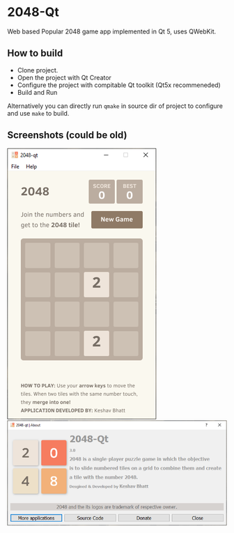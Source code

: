 # 2048-Qt
 Web based Popular 2048 game app implemented in Qt 5, uses QWebKit.


 ## How to build

* Clone project.
* Open the project with Qt Creator
* Configure the project with compitable Qt toolkit (Qt5x recommeneded)
* Build and Run

Alternatively you can directly run `qmake` in source dir of project to configure and use `make` to build.

## Screenshots (could be old)
![MainWindow 2048 qt by Keshav Bhatt](https://github.com/keshavbhatt/2048-qt/blob/master/images/main_window.PNG?raw=true)
![About dialog 2048 qt by Keshav Bhatt](https://github.com/keshavbhatt/2048-qt/blob/master/images/about_dialog.PNG?raw=true)